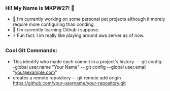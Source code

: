 
### Hi! My Name is MKPW27! 👋

 - 🔭 I’m currently working on some personal pet projects although it morely require more configuring than conding.
 - 🌱 I’m currently learning Github i suppose.
 - ⚡ Fun fact: I im really like playing around aws server as of now.

### Cool Git Commands:
 - This identify who made each commit in a project's history.
   -- git config --global user.name "Your Name"
   -- git config --global user.email "you@example.com"
 - creates a remote repository
   -- git remote add origin https://github.com/your-username/your-repository.git


<!--
**MKPW27/MKPW27** is a ✨ _special_ ✨ repository because its `README.md` (this file) appears on your GitHub profile.

Here are some ideas to get you started:

- 🔭 I’m currently working on ...
- 🌱 I’m currently learning ...
- 👯 I’m looking to collaborate on ...
- 🤔 I’m looking for help with ...
- 💬 Ask me about ...
- 📫 How to reach me: ...
- 😄 Pronouns: ...
- ⚡ Fun fact: ...
-->
